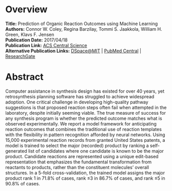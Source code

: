 # Overview
**Title:** Prediction of Organic Reaction Outcomes using Machine Learning<br>
**Authors:** Connor W. Coley, Regina Barzilay, Tommi S. Jaakkola, William H. Green, Klavs F. Jensen<br>
**Publication Date:** 2017/04/18<br>
**Publication Link:** [ACS Central Science](https://pubs.acs.org/doi/10.1021/acscentsci.7b00064)<br>
**Alternative Publication Links:** [DSpace@MIT](https://dspace.mit.edu/handle/1721.1/110706) |
[PubMed Central](https://www.ncbi.nlm.nih.gov/pmc/articles/PMC5445544) |
[ResearchGate](https://www.researchgate.net/publication/316354788_Prediction_of_Organic_Reaction_Outcomes_Using_Machine_Learning)


# Abstract
Computer assistance in synthesis design has existed for over 40 years, yet retrosynthesis planning software has
struggled to achieve widespread adoption. One critical challenge in developing high-quality pathway suggestions is that
proposed reaction steps often fail when attempted in the laboratory, despite initially seeming viable. The true measure
of success for any synthesis program is whether the predicted outcome matches what is observed experimentally. We report
a model framework for anticipating reaction outcomes that combines the traditional use of reaction templates with the
flexibility in pattern recognition afforded by neural networks. Using 15,000 experimental reaction records from granted
United States patents, a model is trained to select the major (recorded) product by ranking a self-generated list of
candidates where one candidate is known to be the major product. Candidate reactions are represented using a unique
edit-based representation that emphasizes the fundamental transformation from reactants to products, rather than the
constituent molecules’ overall structures. In a 5-fold cross-validation, the trained model assigns the major product
rank 1 in 71.8% of cases, rank ≤3 in 86.7% of cases, and rank ≤5 in 90.8% of cases.
